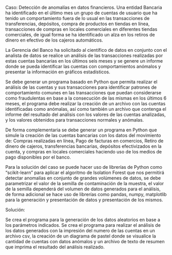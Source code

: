Caso: Detección de anomalías en datos financieros.
Una entidad Bancaria ha identificado en el último mes un grupo de cuentas de usuario que ha tenido un comportamiento fuera de lo usual en las transacciones de transferencias, depósitos, compra de productos en tiendas en línea, transacciones de compras en locales comerciales en diferentes tiendas comerciales, de igual forma se ha identificado un alza en los retiros de dinero en efectivo de los cajeros automáticos. 

La Gerencia del Banco ha solicitado al científico de datos en conjunto con el analista de datos se realice un análisis de las transacciones realizadas por estas cuentas bancarias en los últimos seis meses y se genere un informe donde se pueda identificar las cuentas con comportamientos anómalos y presentar la información en gráficos estadísticos.


Se debe generar un programa basado en Python que permita realizar el análisis de las cuentas y sus transacciones para identificar patrones de comportamiento comunes en las transacciones que puedan considerarse como fraudulentas en base a la consecución de las mismas en los últimos 6 meses, el programa debe realizar la creación de un archivo con las cuentas identificadas como anómalas, así como también un archivo que contenga el informe del resultado del análisis con los valores de las cuentas analizadas, y los valores obtenidos para transacciones normales y anómalas.

  
De forma complementaria se debe generar un programa en Python que simule la creación de las cuentas bancarias con los datos del movimiento de: Compras realizadas en línea, Pago de facturas en comercios, Retiro de dinero de cajeros, transferencias bancarias, depósitos efectivizados en la cuenta, y compras en locales comerciales haciendo uso de los medios de pago disponibles por el banco. 

Para la solución del caso se puede hacer uso de librerías de Python como “scikit-learn” para aplicar el algoritmo de Isolation Forest que nos permitirá detectar anomalías en conjunto de grandes volúmenes de datos, se debe parametrizar el valor de la semilla de contaminación de la muestra, el valor de la semilla dependerá del volumen de datos generados para el análisis, de forma adicional se hace uso de librerías como pandas, numpy, matplotlib para la generación y presentación de datos y presentación de los mismos. 

Solución:
 
Se crea el programa para la generación de los datos aleatorios en base a los parámetros indicados. 
Se crea el programa para realizar el análisis de los datos generados con la impresión del numero de las cuentas en un archivo csv, la creación de un diagrama de pastel donde se visualice la cantidad de cuentas con datos anómalos y un archivo de texto de resumen que imprima el resultado del análisis realizado.
